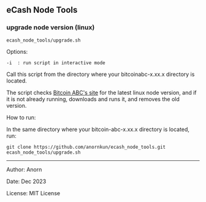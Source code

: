 ## eCash Node Tools 



### upgrade node version (linux)



    ecash_node_tools/upgrade.sh

Options:

    -i  : run script in interactive mode


Call this script from the directory where your bitcoinabc-x.xx.x directory is located.

The script checks [Bitcoin ABC's site](https://download.bitcoinabc.org/latest/linux/) for the latest linux node version, and if it is not already running, downloads and runs it, and removes the old version.


How to run:


In the same directory where your bitcoin-abc-x.xx.x directory is located, run:

    git clone https://github.com/anornkun/ecash_node_tools.git
    ecash_node_tools/upgrade.sh


---
Author: Anorn 

Date: Dec 2023

License: MIT License
